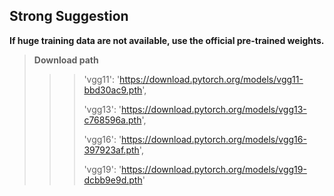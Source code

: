 ## Strong Suggestion



**If huge training data are not available, use the official pre-trained weights.**



> **Download path**
>
> > >'vgg11': 'https://download.pytorch.org/models/vgg11-bbd30ac9.pth',
> > >
> > >'vgg13': 'https://download.pytorch.org/models/vgg13-c768596a.pth',
> > >
> > >'vgg16': 'https://download.pytorch.org/models/vgg16-397923af.pth',
> > >
> > >'vgg19': 'https://download.pytorch.org/models/vgg19-dcbb9e9d.pth'
